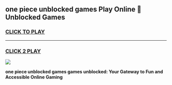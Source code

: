 
## one piece unblocked games Play Online 👋 Unblocked Games
<h3>
<a href="https://premium.freeplayer.one?title=one_piece_unblocked_games&ref=19F">CLICK TO PLAY</a></h3>
<hr>

<h3>
<a href="https://premium.freeplayer.one?title=one_piece_unblocked_games&ref=19F">CLICK 2 PLAY</a>
  
</h3>

<a href="https://premium.freeplayer.one?title=one_piece_unblocked_games&ref=19F"><img src="https://clearcache.store/games.png"></a>


**one piece unblocked games games unblocked: Your Gateway to Fun and Accessible Online Gaming**
